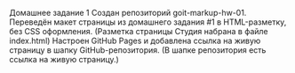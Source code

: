 Домашнее задание 1
Создан репозиторий goit-markup-hw-01.
Переведён макет страницы из домашнего задания #1 в HTML-разметку, без CSS оформления.
(Разметка страницы Студия набрана в файле index.html)
Настроен GitHub Pages и добавлена ссылка на живую страницу в шапку GitHub-репозитория.
(В шапке репозитория есть ссылка на живую страницу.)
